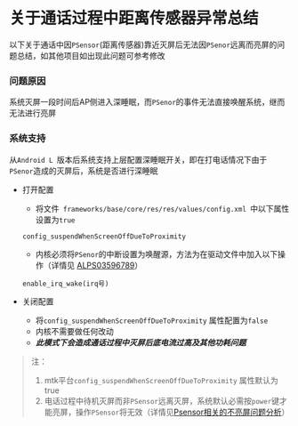 # 关于通话过程中距离传感器异常总结

以下关于通话中因`PSensor`(距离传感器)靠近灭屏后无法因`PSenor`远离而亮屏的问题总结，如其他项目如出现此问题可参考修改

### 问题原因

系统灭屏一段时间后AP侧进入深睡眠，而`PSenor`的事件无法直接唤醒系统，继而无法进行亮屏

### 系统支持

从`Android L `版本后系统支持上层配置深睡眠开关，即在打电话情况下由于`PSenor`造成的灭屏后，系统是否进行深睡眠

- 打开配置

    - 将文件` frameworks/base/core/res/res/values/config.xml `中以下属性设置为`true`

    ```
    config_suspendWhenScreenOffDueToProximity
    ```

    - 内核必须将`PSenor`的中断设置为唤醒源，方法为在驱动文件中加入以下操作（详情见 [ALPS03596789](http://eservice.mediatek.com/eservice-portal/issue_manager/update/9777617)）

    ```
    enable_irq_wake(irq号)
    ```

- 关闭配置

    - 将`config_suspendWhenScreenOffDueToProximity` 属性配置为`false`
    - 内核不需要做任何改动
    - ***此模式下会造成通话过程中灭屏后底电流过高及其他功耗问题***

> 注：
>
> 1. mtk平台`config_suspendWhenScreenOffDueToProximity` 属性默认为true
> 2. 电话过程中待机灭屏而非`PSensor`远离灭屏，系统默认必需按`power`键才能亮屏，操作`PSensor`将无效（详情见[Psensor相关的不亮屏问题分析](https://onlinesso.mediatek.com/FAQ/SW/FAQ08319)）